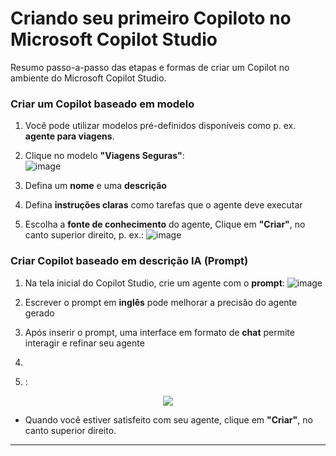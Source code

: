 # Criando seu primeiro Copiloto no Microsoft Copilot Studio

Resumo passo-a-passo das etapas e formas de criar um Copilot no ambiente do Microsoft Copilot Studio.


### Criar um Copilot baseado em modelo 

1. Você pode utilizar modelos pré-definidos disponíveis como p. ex. **agente para viagens**.
2. Clique no modelo **"Viagens Seguras"**:   
![image](https://github.com/user-attachments/assets/da786aa8-7443-48d1-9bdc-6c4f5bacfb8d)



3. Defina um **nome** e uma **descrição**
4. Defina **instruções claras** como tarefas que o agente deve executar
5. Escolha a **fonte de conhecimento** do agente, Clique em **"Criar"**, no canto superior direito, p. ex.:
![image](https://github.com/user-attachments/assets/9a57a034-c856-47a1-b1c4-fec592f4e1e7)


### Criar Copilot baseado em descrição IA (Prompt)

1. Na tela inicial do Copilot Studio, crie um agente com o **prompt**:
![image](https://github.com/user-attachments/assets/faf2ec1e-8610-4f24-a2ac-b47b99f42535)

2. Escrever o prompt em **inglês** pode melhorar a precisão do agente gerado
3. Após inserir o prompt, uma interface em formato de **chat** permite interagir e refinar seu agente
4.
5. :

<div align="center">

<img src="./assets/resultado-prompt-ingles.png">

</div>

- Quando você estiver satisfeito com seu agente, clique em **"Criar"**, no canto superior direito.

---







